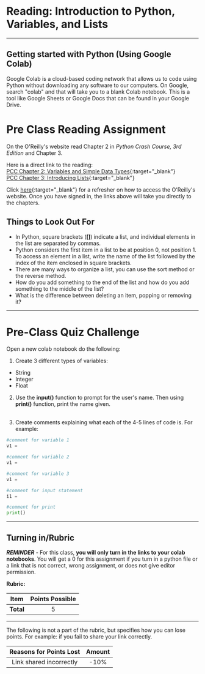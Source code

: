 #  Reading: Introduction to Python, Variables, and Lists

---

## Getting started with Python (Using Google Colab)

Google Colab is a cloud-based coding network that allows us to code using Python without downloading any software to our computers. On Google, search "colab" and that will take you to a blank Colab notebook. This is a tool like Google Sheets or Google Docs that can be found in your Google Drive.

# Pre Class Reading Assignment

On the O'Reilly's website read Chapter 2 in _Python Crash Course, 3rd Edition_  and Chapter 3.

Here is a direct link to the reading:<br>
[PCC Chapter 2: Variables and Simple Data Types](https://learning.oreilly.com/library/view/python-crash-course/9781098156664/c02.xhtml){:target="_blank"}<br>
[PCC Chapter 3: Introducing Lists](https://learning.oreilly.com/library/view/python-crash-course/9781098156664/c03.xhtml#h1-502703c03-0001){:target="_blank"}

Click [here](../../resources/textbooks/textbooks.md){:target="_blank"} for a refresher on how to access the O'Reilly's website. Once you have signed in, the links above will take you directly to the chapters.

## Things to Look Out For

- In Python, square brackets (**[]**) indicate a list, and individual elements in the list are separated by commas. 
- Python considers the first item in a list to be at position 0, not position 1. To access an element in a list, write the name of the list followed by the index of the item enclosed in square brackets.
- There are many ways to organize a list, you can use the sort method or the reverse method. 
- How do you add something to the end of the list and how do you add something to the middle of the list?
- What is the difference between deleting an item, popping or removing it? 
---

# Pre-Class Quiz Challenge

Open a new colab notebook do the following:

1. Create 3 different types of variables:

>
   - String<br>
   - Integer<br>
   - Float


2. Use the **input()** function to prompt for the user's name. Then using **print()** function, print the name given.<br><br>

3. Create comments explaining what each of the 4-5 lines of code is. For example:

```python
#comment for variable 1
v1 =

#comment for variable 2
v1 =

#comment for variable 3
v1 =

#comment for input statement
i1 =

#comment for print
print()
```

---

## Turning in/Rubric

**_REMINDER_** - For this class, **you will only turn in the links to your colab notebooks**. You will get a 0 for this assignment if you turn in a python file or a link that is not correct, wrong assignment, or does not give editor permission.

**Rubric:**

|                      Item                      | Points Possible |
|:----------------------------------------------:|:---------------:|
| <div style="text-align: right">**Total**</div> |        5        |

---

The following is not a part of the rubric, but specifies how you can lose points. For example: if you fail to share your link correctly.

| **Reasons for Points Lost** |    **Amount**     |  
|:---------------------------:|:-----------------:|
|   Link shared incorrectly   |       -10%        | 